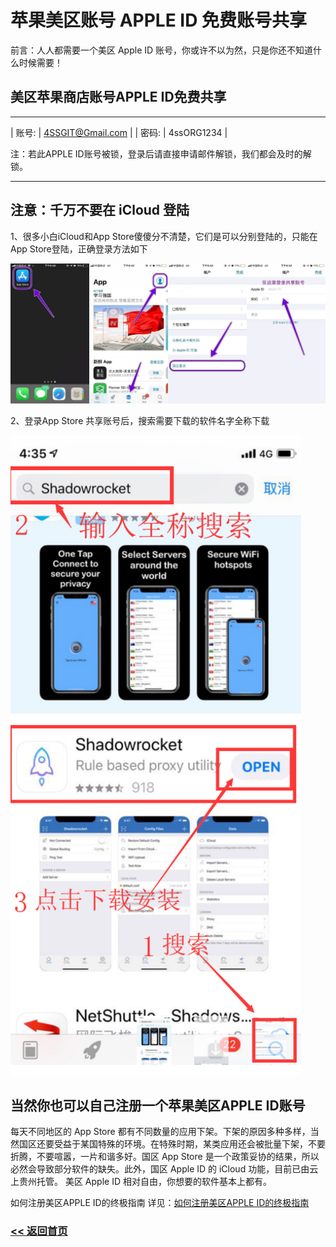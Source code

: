 # 苹果美区账号 APPLE ID 免费账号共享

前言：人人都需要一个美区 Apple ID 账号，你或许不以为然，只是你还不知道什么时候需要！

## 美区苹果商店账号APPLE ID免费共享

<hr>

| 账号: | 4SSGIT@Gmail.com | 
| 密码: | 4ssORG1234 | 

注：若此APPLE ID账号被锁，登录后请直接申请邮件解锁，我们都会及时的解锁。

<hr>

## 注意：千万不要在 iCloud 登陆

1、很多小白iCloud和App Store傻傻分不清楚，它们是可以分别登陆的，只能在App Store登陆，正确登录方法如下

![](/img/AppStore.jpg)

2、登录App Store 共享账号后，搜索需要下载的软件名字全称下载

![](/img/app1.png)

## 当然你也可以自己注册一个苹果美区APPLE ID账号

每天不同地区的 App Store 都有不同数量的应用下架。下架的原因多种多样，当然国区还要受益于某国特殊的环境。在特殊时期，某类应用还会被批量下架，不要折腾，不要喧嚣，一片和谐多好。国区 App Store 是一个政策妥协的结果，所以必然会导致部分软件的缺失。此外，国区 Apple ID 的 iCloud 功能，目前已由云上贵州托管。
美区 Apple ID 相对自由，你想要的软件基本上都有。

如何注册美区APPLE ID的终极指南 详见：[如何注册美区APPLE ID的终极指南](apple-id.md)

### [<< 返回首页](README.md)
